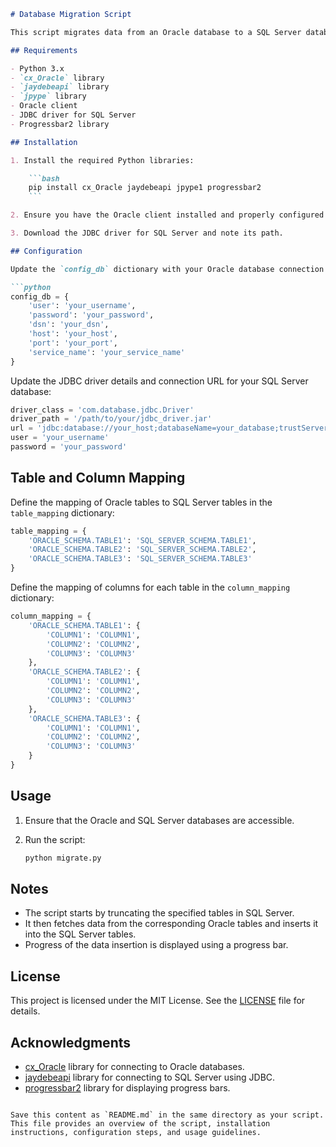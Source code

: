 ```markdown
# Database Migration Script

This script migrates data from an Oracle database to a SQL Server database using the `cx_Oracle` and `jaydebeapi` libraries. It handles the truncation of existing data in SQL Server tables and inserts new data fetched from Oracle tables. 

## Requirements

- Python 3.x
- `cx_Oracle` library
- `jaydebeapi` library
- `jpype` library
- Oracle client
- JDBC driver for SQL Server
- Progressbar2 library

## Installation

1. Install the required Python libraries:

    ```bash
    pip install cx_Oracle jaydebeapi jpype1 progressbar2
    ```

2. Ensure you have the Oracle client installed and properly configured on your system.

3. Download the JDBC driver for SQL Server and note its path.

## Configuration

Update the `config_db` dictionary with your Oracle database connection details:

```python
config_db = {
    'user': 'your_username',
    'password': 'your_password',
    'dsn': 'your_dsn',
    'host': 'your_host',
    'port': 'your_port',
    'service_name': 'your_service_name'
}
```

Update the JDBC driver details and connection URL for your SQL Server database:

```python
driver_class = 'com.database.jdbc.Driver'
driver_path = '/path/to/your/jdbc_driver.jar'
url = 'jdbc:database://your_host;databaseName=your_database;trustServerCertificate=true'
user = 'your_username'
password = 'your_password'
```

## Table and Column Mapping

Define the mapping of Oracle tables to SQL Server tables in the `table_mapping` dictionary:

```python
table_mapping = {
    'ORACLE_SCHEMA.TABLE1': 'SQL_SERVER_SCHEMA.TABLE1',
    'ORACLE_SCHEMA.TABLE2': 'SQL_SERVER_SCHEMA.TABLE2',
    'ORACLE_SCHEMA.TABLE3': 'SQL_SERVER_SCHEMA.TABLE3'
}
```

Define the mapping of columns for each table in the `column_mapping` dictionary:

```python
column_mapping = {
    'ORACLE_SCHEMA.TABLE1': {
        'COLUMN1': 'COLUMN1',
        'COLUMN2': 'COLUMN2',
        'COLUMN3': 'COLUMN3'
    },
    'ORACLE_SCHEMA.TABLE2': {
        'COLUMN1': 'COLUMN1',
        'COLUMN2': 'COLUMN2',
        'COLUMN3': 'COLUMN3'
    },
    'ORACLE_SCHEMA.TABLE3': {
        'COLUMN1': 'COLUMN1',
        'COLUMN2': 'COLUMN2',
        'COLUMN3': 'COLUMN3'
    }
}
```

## Usage

1. Ensure that the Oracle and SQL Server databases are accessible.

2. Run the script:
   
    ```bash
    python migrate.py
    ```

## Notes

- The script starts by truncating the specified tables in SQL Server.
- It then fetches data from the corresponding Oracle tables and inserts it into the SQL Server tables.
- Progress of the data insertion is displayed using a progress bar.

## License

This project is licensed under the MIT License. See the [LICENSE](LICENSE) file for details.

## Acknowledgments

- [cx_Oracle](https://oracle.github.io/python-cx_Oracle/) library for connecting to Oracle databases.
- [jaydebeapi](https://pypi.org/project/JayDeBeApi/) library for connecting to SQL Server using JDBC.
- [progressbar2](https://pypi.org/project/progressbar2/) library for displaying progress bars.
```

Save this content as `README.md` in the same directory as your script. This file provides an overview of the script, installation instructions, configuration steps, and usage guidelines.
